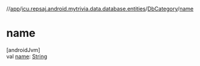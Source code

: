 //[app](../../../index.md)/[icu.repsaj.android.mytrivia.data.database.entities](../index.md)/[DbCategory](index.md)/[name](name.md)

# name

[androidJvm]\
val [name](name.md): [String](https://kotlinlang.org/api/latest/jvm/stdlib/kotlin/-string/index.html)

